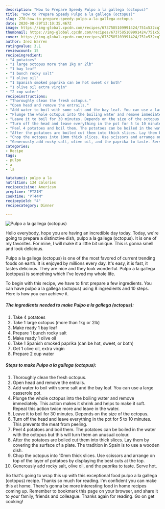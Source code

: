 ```yaml
---
description: "How to Prepare Speedy Pulpo a la gallega (octopus)"
title: "How to Prepare Speedy Pulpo a la gallega (octopus)"
slug: 270-how-to-prepare-speedy-pulpo-a-la-gallega-octopus
date: 2020-08-29T13:10:35.467Z
image: https://img-global.cpcdn.com/recipes/6737585109991424/751x532cq70/pulpo-a-la-gallega-octopus-recipe-main-photo.jpg
thumbnail: https://img-global.cpcdn.com/recipes/6737585109991424/751x532cq70/pulpo-a-la-gallega-octopus-recipe-main-photo.jpg
cover: https://img-global.cpcdn.com/recipes/6737585109991424/751x532cq70/pulpo-a-la-gallega-octopus-recipe-main-photo.jpg
author: Inez Warren
ratingvalue: 3.1
reviewcount: 15
recipeingredient:
- "4 potatoes"
- "1 large octopus more than 1kg or 2lb"
- "1 bay leaf"
- "1 bunch rocky salt"
- "1 olive oil"
- "1 Spanish smoked paprika can be hot sweet or both"
- "1 olive oil extra virgin"
- "2 cup water"
recipeinstructions:
- "Thoroughly clean the fresh octopus."
- "Open head and remove the entrails."
- "Add water to boil with some salt and the bay leaf. You can use a large casserole pot."
- "Plunge the whole octopus into the boiling water and remove immediately. This action makes it shrink and helps to make it soft. Repeat this action twice more and leave in the water."
- "Leave it to boil for 30 minutes. Depends on the size of the octopus."
- "Turn off the head and leave everything in the pot for 5 to 10 minutes. This prevents the meat from peeling."
- "Peel 4 potatoes and boil them. The potatoes can be boiled in the water with the octopus but this will turn them an unusual colour."
- "After the potatoes are boiled cut them into thick slices. Lay them by covering the surface of a plate. The tradition in Spain is to use a wooden dish."
- "Chop the octopus into 10mm thick slices. Use scissors and arrange on top of the layer of potatoes by displaying the best cuts at the top."
- "Generously add rocky salt, olive oil, and the paprika to taste. Serve hot."
categories:
- Recipe
tags:
- pulpo
- a
- la

katakunci: pulpo a la 
nutrition: 134 calories
recipecuisine: American
preptime: "PT21M"
cooktime: "PT44M"
recipeyield: "4"
recipecategory: Dinner

---
```



![Pulpo a la gallega (octopus)](https://img-global.cpcdn.com/recipes/6737585109991424/751x532cq70/pulpo-a-la-gallega-octopus-recipe-main-photo.jpg)

Hello everybody, hope you are having an incredible day today. Today, we're going to prepare a distinctive dish, pulpo a la gallega (octopus). It is one of my favorites. For mine, I will make it a little bit unique. This is gonna smell and look delicious.



Pulpo a la gallega (octopus) is one of the most favored of current trending foods on earth. It is enjoyed by millions every day. It's easy, it is fast, it tastes delicious. They are nice and they look wonderful. Pulpo a la gallega (octopus) is something which I've loved my whole life.


To begin with this recipe, we have to first prepare a few ingredients. You can have pulpo a la gallega (octopus) using 8 ingredients and 10 steps. Here is how you can achieve it.

<!--inarticleads1-->

##### The ingredients needed to make Pulpo a la gallega (octopus):

1. Take 4 potatoes
1. Take 1 large octopus (more than 1kg or 2lb)
1. Make ready 1 bay leaf
1. Prepare 1 bunch rocky salt
1. Make ready 1 olive oil
1. Take 1 Spanish smoked paprika (can be hot, sweet, or both)
1. Get 1 olive oil, extra virgin
1. Prepare 2 cup water




<!--inarticleads2-->

##### Steps to make Pulpo a la gallega (octopus):

1. Thoroughly clean the fresh octopus.
1. Open head and remove the entrails.
1. Add water to boil with some salt and the bay leaf. You can use a large casserole pot.
1. Plunge the whole octopus into the boiling water and remove immediately. This action makes it shrink and helps to make it soft. Repeat this action twice more and leave in the water.
1. Leave it to boil for 30 minutes. Depends on the size of the octopus.
1. Turn off the head and leave everything in the pot for 5 to 10 minutes. This prevents the meat from peeling.
1. Peel 4 potatoes and boil them. The potatoes can be boiled in the water with the octopus but this will turn them an unusual colour.
1. After the potatoes are boiled cut them into thick slices. Lay them by covering the surface of a plate. The tradition in Spain is to use a wooden dish.
1. Chop the octopus into 10mm thick slices. Use scissors and arrange on top of the layer of potatoes by displaying the best cuts at the top.
1. Generously add rocky salt, olive oil, and the paprika to taste. Serve hot.




So that's going to wrap this up with this exceptional food pulpo a la gallega (octopus) recipe. Thanks so much for reading. I'm confident you can make this at home. There's gonna be more interesting food in home recipes coming up. Remember to bookmark this page on your browser, and share it to your family, friends and colleague. Thanks again for reading. Go on get cooking!
